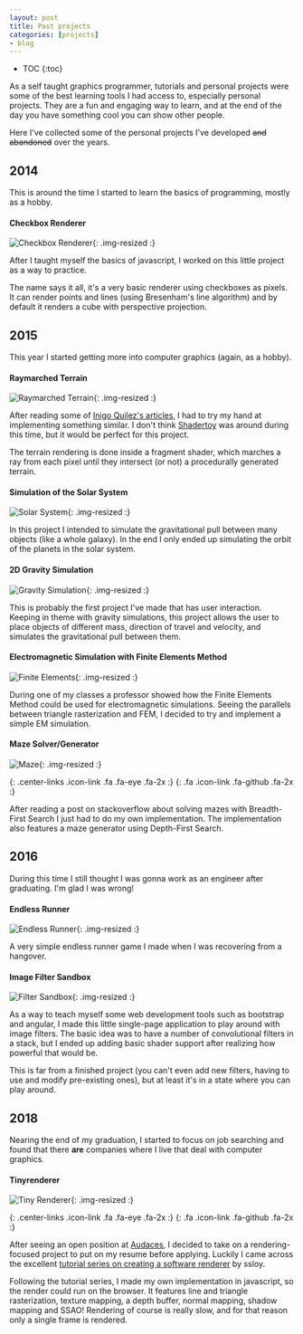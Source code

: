 ```yaml
---
layout: post
title: Past projects
categories: [projects]
- blog
---
```


* TOC
{:toc}

As a self taught graphics programmer, tutorials and personal projects were some of the best learning tools I had access to, especially personal projects. They are a fun and engaging way to learn, and at the end of the day you have something cool you can show other people. 

Here I've collected some of the personal projects I've developed ~~and abandoned~~ over the years.

## 2014

This is around the time I started to learn the basics of programming, mostly as a hobby.

#### Checkbox Renderer
![Checkbox Renderer](/img/checkbox_renderer.png){: .img-resized :}

After I taught myself the basics of javascript, I worked on this little project as a way to practice.

The name says it all, it's a very basic renderer using checkboxes as pixels. It can render points and lines (using Bresenham's line algorithm) and by default it renders a cube with perspective projection.

## 2015

This year I started getting more into computer graphics (again, as a hobby).

#### Raymarched Terrain
![Raymarched Terrain](/img/raymarched_terrain.jpg){: .img-resized :}

After reading some of [Inigo Quilez's articles](https://www.iquilezles.org/www/index.htm), I had to try my hand at implementing something similar. I don't think [Shadertoy](https://www.shadertoy.com/) was around during this time, but it would be perfect for this project.

The terrain rendering is done inside a fragment shader, which marches a ray from each pixel until they intersect (or not) a procedurally generated terrain.

#### Simulation of the Solar System
![Solar System](/img/galaxy_simulation.gif){: .img-resized :}

In this project I intended to simulate the gravitational pull between many objects (like a whole galaxy). In the end I only ended up simulating the orbit of the planets in the solar system.

#### 2D Gravity Simulation
![Gravity Simulation](/img/gravity.gif){: .img-resized :}

This is probably the first project I've made that has user interaction. Keeping in theme with gravity simulations, this project allows the user to place objects of different mass, direction of travel and velocity, and simulates the gravitational pull between them.

#### Electromagnetic Simulation with Finite Elements Method
![Finite Elements](/img/fem.png){: .img-resized :}

During one of my classes a professor showed how the Finite Elements Method could be used for electromagnetic simulations. Seeing the parallels between triangle rasterization and FEM, I decided to try and implement a simple EM simulation.

#### Maze Solver/Generator
![Maze](/img/maze.gif){: .img-resized :}

[](/maze){: .center-links .icon-link .fa .fa-eye .fa-2x :}
[](https://github.com/gabriel-rosa/maze){: .fa .icon-link .fa-github .fa-2x :}

After reading a post on stackoverflow about solving mazes with Breadth-First Search I just had to do my own implementation. The implementation also features a maze generator using Depth-First Search.

## 2016

During this time I still thought I was gonna work as an engineer after graduating. I'm glad I was wrong!

#### Endless Runner
![Endless Runner](/img/endless_runner.gif){: .img-resized :}

A very simple endless runner game I made when I was recovering from a hangover.

#### Image Filter Sandbox
![Filter Sandbox](/img/filter_sandbox.png){: .img-resized :}

As a way to teach myself some web development tools such as bootstrap and angular, I made this little single-page application to play around with image filters. The basic idea was to have a number of convolutional filters in a stack, but I ended up adding basic shader support after realizing how powerful that would be.

This is far from a finished project (you can't even add new filters, having to use and modify pre-existing ones), but at least it's in a state where you can play around.

## 2018

Nearing the end of my graduation, I started to focus on job searching and found that there **are** companies where I live that deal with computer graphics.

#### Tinyrenderer
![Tiny Renderer](/img/tinyrenderer.jpg){: .img-resized :}

[](/tinyrenderer){: .center-links .icon-link .fa .fa-eye .fa-2x :}
[](https://github.com/gabriel-rosa/tinyrenderer){: .fa .icon-link .fa-github .fa-2x :}

After seeing an open position at [Audaces](https://www.audaces.com), I decided to take on a rendering-focused project to put on my resume before applying. Luckily I came across the excellent [tutorial series on creating a software renderer](https://github.com/ssloy/tinyrenderer) by ssloy.

Following the tutorial series, I made my own implementation in javascript, so the render could run on the browser. It features line and triangle rasterization, texture mapping, a depth buffer, normal mapping, shadow mapping and SSAO! Rendering of course is really slow, and for that reason only a single frame is rendered.
